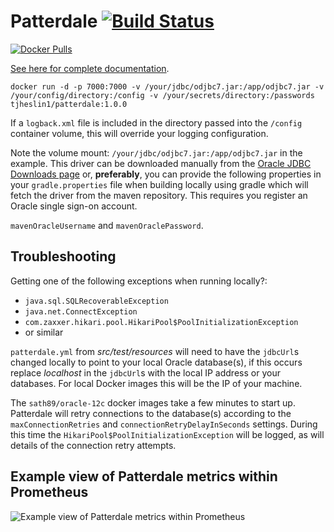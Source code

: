 # Patterdale [![Build Status](https://travis-ci.org/tjheslin1/Patterdale.svg?branch=master)](https://travis-ci.org/tjheslin1/Patterdale)

[![Docker Pulls](https://img.shields.io/docker/pulls/tjheslin1/patterdale.svg?maxAge=604800)](https://hub.docker.com/r/tjheslin1/patterdale/)

[See here for complete documentation](https://tjheslin1.github.io/Patterdale/).

`docker run -d -p 7000:7000 -v /your/jdbc/odjbc7.jar:/app/odjbc7.jar -v /your/config/directory:/config -v /your/secrets/directory:/passwords tjheslin1/patterdale:1.0.0`

If a `logback.xml` file is included in the directory passed into the `/config` container volume, this will override your logging configuration.

Note the volume mount: `/your/jdbc/odjbc7.jar:/app/odjbc7.jar` in the example.
This driver can be downloaded manually from the
[Oracle JDBC Downloads page](http://www.oracle.com/technetwork/database/features/jdbc/jdbc-drivers-12c-download-1958347.html)
or, **preferably**, you can provide the following properties in your `gradle.properties` file when building locally using gradle which will fetch the driver from the maven repository.
This requires you register an Oracle single sign-on account.

`mavenOracleUsername` and `mavenOraclePassword`.

## Troubleshooting

Getting one of the following exceptions when running locally?:
- `java.sql.SQLRecoverableException`
- `java.net.ConnectException`
- `com.zaxxer.hikari.pool.HikariPool$PoolInitializationException`
- or similar

`patterdale.yml` from _src/test/resources_ will need to have the `jdbcUrl`s changed locally to 
point to your local Oracle database(s), if this occurs replace _localhost_ in 
the `jdbcUrl`s with the local IP address or your databases. For local Docker images this 
will be the IP of your machine.

The `sath89/oracle-12c` docker images take a few minutes to start up. 
Patterdale will retry connections to the database(s) according to the 
`maxConnectionRetries` and `connectionRetryDelayInSeconds` settings.
During this time the `HikariPool$PoolInitializationException` will be logged, 
as will details of the connection retry attempts.

## Example view of Patterdale metrics within Prometheus
![Example view of Patterdale metrics within Prometheus](https://github.com/tjheslin1/Patterdale/blob/master/docs/Patterdale_screenshot.png)
